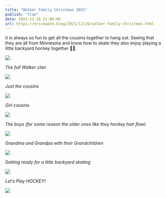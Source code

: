 ```yaml
---
title: "Walker Family Christmas 2021"
publish: "true"
date: 2021-12-26 21:00:00
url: https://ericmwalk.blog/2021/12/26/walker-family-christmas.html
---
```


It is always so fun to get all the cousins together to hang out. Seeing that they are all from Minnesota and know how to skate they also enjoy playing a little backyard hockey together 🎄🏒.

![](https://ericmwalk.blog/uploads/2022/8676333342.jpg)

*The full Walker clan*

![](https://ericmwalk.blog/uploads/2022/853cbf1faa.jpg)

*Just the cousins*

![](https://ericmwalk.blog/uploads/2022/2dbc64849c.jpg)

*Girl cousins*

![](https://ericmwalk.blog/uploads/2022/4c3073d976.jpg)

*The boys (for some reason the older ones like they hockey hair flow)*

![](https://ericmwalk.blog/uploads/2022/bce1c7eca1.jpg)

*Grandma and Grandpa with their Grandchildren*

![](https://ericmwalk.blog/uploads/2022/9870fb2cb2.jpg)

*Getting ready for a little backyard skating*

![](https://ericmwalk.blog/uploads/2022/78a830d48e.jpg)

*Let’s Play HOCKEY!*

![](https://ericmwalk.blog/uploads/2022/b02df178e7.jpg)
